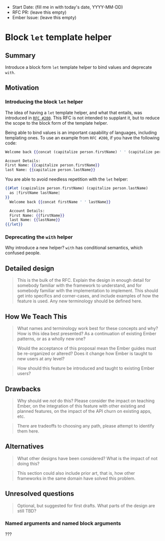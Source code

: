 - Start Date: (fill me in with today's date, YYYY-MM-DD)
- RFC PR: (leave this empty)
- Ember Issue: (leave this empty)

# Block `let` template helper

## Summary

Introduce a block form `let` template helper to bind values and deprecate `with`.

## Motivation

### Introducing the block `let` helper

The idea of having a `let` template helper, and what that entails, was introduced in [`RFC #200`](https://github.com/emberjs/rfcs/pull/200).
This RFC is not intended to supplant it, but to reduce the scope to the block form of the template helper.

Being able to bind values is an important capability of languages, including templating ones.
To use an example from `RFC #200`, if you have the following code:

```handlebars
Welcome back {{concat (capitalize person.firstName) ' ' (capitalize person.lastName)}}

Account Details:
First Name: {{capitalize person.firstName}}
last Name: {{capitalize person.lastName}}
```

You are able to avoid needless repetition with the `let` helper:

```handlebars
{{#let (capizalize person.firstName) (capitalize person.lastName)
  as |firstName lastName|
}}
  Welcome back {{concat firstName ' ' lastName}}

  Account Details:
  First Name: {{firstName}}
  last Name: {{lastName}}
{{/let}}
```

### Deprecating the `with` helper

Why introduce a new helper? `with` has conditional semantics, which confused people.

## Detailed design

> This is the bulk of the RFC. Explain the design in enough detail for somebody
familiar with the framework to understand, and for somebody familiar with the
implementation to implement. This should get into specifics and corner-cases,
and include examples of how the feature is used. Any new terminology should be
defined here.

## How We Teach This

> What names and terminology work best for these concepts and why? How is this
idea best presented? As a continuation of existing Ember patterns, or as a
wholly new one?

> Would the acceptance of this proposal mean the Ember guides must be
re-organized or altered? Does it change how Ember is taught to new users
at any level?

> How should this feature be introduced and taught to existing Ember
users?

## Drawbacks

> Why should we *not* do this? Please consider the impact on teaching Ember,
on the integration of this feature with other existing and planned features,
on the impact of the API churn on existing apps, etc.

> There are tradeoffs to choosing any path, please attempt to identify them here.

## Alternatives

> What other designs have been considered? What is the impact of not doing this?

> This section could also include prior art, that is, how other frameworks in the same domain have solved this problem.

## Unresolved questions

> Optional, but suggested for first drafts. What parts of the design are still
TBD?

### Named arguments and named block arguments

???


